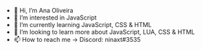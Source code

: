 - 👋 Hi, I’m Ana Oliveira
- 👀 I’m interested in JavaScript
- 🌱 I’m currently learning JavaScript, CSS & HTML
- 💞️ I’m looking to learn more about JavaScript, LUA, CSS & HTML
- 📫 How to reach me -> Discord: ninaxt#3535

<!---
ninaah/ninaah is a ✨ special ✨ repository because its `README.md` (this file) appears on your GitHub profile.
You can click the Preview link to take a look at your changes.
--->
